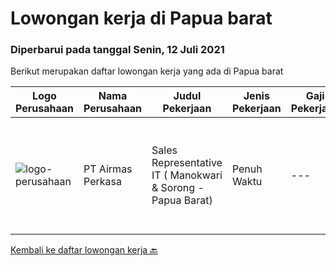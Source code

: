 
  # Lowongan kerja di Papua barat

  ### Diperbarui pada tanggal Senin, 12 Juli 2021

  Berikut merupakan daftar lowongan kerja yang ada di Papua barat

  |Logo Perusahaan | Nama Perusahaan | Judul Pekerjaan | Jenis Pekerjaan | Gaji Pekerjaan | Lokasi | Deskripsi | Tanggal diunggah | Pranala |
  | -------------- | --------------- | --------------- | --------- | --------- | -------------- | ------- | ----------- | ----------- |
  |![logo-perusahaan](https://image-service-cdn.seek.com.au/4cd216314d943bf2691fa7dbd924847dd9f5110c/ee4dce1061f3f616224767ad58cb2fc751b8d2dc)|PT Airmas Perkasa|Sales Representative IT ( Manokwari & Sorong - Papua Barat)|Penuh Waktu|---|Manokwari|Kualifikasi: Berusia maksimal 35 tahun Pengalaman minimal 2 tahun di bidangnya Lulusan minimal D3/S1 Informatika/Sederajat Tertarik melakukan promosi...|Minggu, 11 Juli 2021|https://www.jobstreet.co.id/id/job/sales-representative-it-manokwari-sorong-papua-barat-3570827?token=0~3bcbd861-077a-4ec2-a76d-253699574ce5&sectionRank=1&jobId=jobstreet-id-job-3570827|


  [Kembali ke daftar lowongan kerja 🔙](../README.md#daftar-lowongan-kerja)
  